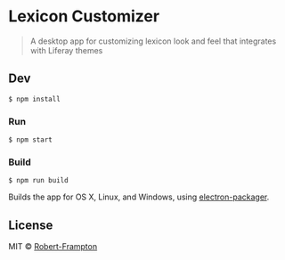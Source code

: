 # Lexicon Customizer

> A desktop app for customizing lexicon look and feel that integrates with Liferay themes

## Dev

```
$ npm install
```

### Run

```
$ npm start
```

### Build

```
$ npm run build
```

Builds the app for OS X, Linux, and Windows, using [electron-packager](https://github.com/maxogden/electron-packager).


## License

MIT © [Robert-Frampton](https://github.com/Robert-Frampton)
